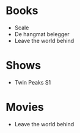 # Books

- Scale
- De hangmat belegger
- Leave the world behind

# Shows

- Twin Peaks S1

# Movies

- Leave the world behind
